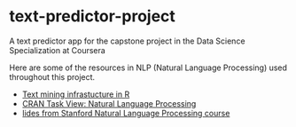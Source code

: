 # text-predictor-project
A text predictor app for the capstone project in the Data Science Specialization at Coursera

Here are some of the resources in NLP (Natural Language Processing) used throughout this project.

- [Text mining infrastucture in R]
- [CRAN Task View: Natural Language Processing]
- [lides from Stanford Natural Language Processing course]



[Text mining infrastucture in R]: <http://www.jstatsoft.org/v25/i05/>
[CRAN Task View: Natural Language Processing]: <http://cran.r-project.org/web/views/NaturalLanguageProcessing.html>
[lides from Stanford Natural Language Processing course]: <https://web.stanford.edu/~jurafsky/NLPCourseraSlides.html>
